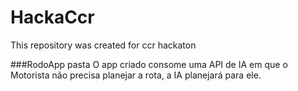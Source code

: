 # HackaCcr
This repository was created for ccr hackaton

###RodoApp pasta
O app criado consome uma API de IA em que o Motorista não precisa planejar a rota, a IA planejará para ele.
